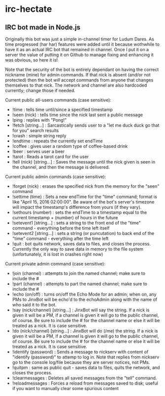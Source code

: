 # irc-hectate
## IRC bot made in Node.js

Originally this bot was just a simple in-channel timer for Ludum Dares. As time progressed (har har) features were added until it because wothwhile to have it as an actual IRC bot that remained in channel. Once I put it on a server the value of putting it on Github to manage fixing and enhancing it was obvious, so here it is!

Note that the security of the bot is entirely dependant on having the correct nickname (mine) for admin commands. If that nick is absent (and/or not protected) then the bot *will* accept commands from anyone that changes themselves to that nick.
The network and channel are also hardcoded currently; change those if needed.

Current public all-users commands (case sensitive):
* !time : tells time until/since a specified timestamp
* !seen (nick) : tells time since the nick last sent a public message
* !ping : replies with "Pong!"
* !fetch [string...] : Sarcastically sends user to a "let me duck duck go that for you" search results
* !crash : simple string reply
* !endtime : repeats the currently set endTime
* !coffee : gives user a random type of coffee-based drink
* !beer : serves user a beer
* !tarot : Reads a tarot card for the user
* !tell (nick) [string...] : Saves the message until the nick given is seen in the channel, and then the message is delivered.

Current public admin commands (case sensitive):
* !forget (nick) : erases the specified nick from the memory for the "seen" command
* !settime (time) : Sets a new endTime for the "time" command; format is like "April 15, 2016 02:00:00". Be aware of the bot's server's timezone will impact the timestamp's difference from yours (if they vary).
* !sethours (number) : sets the endTime to a timestamp equal to the current timestamp + (number) of hours in the future
* !setevent1 [string...] : sets a string to the front end of the "time" command - everything before the time left itself
* !setevent2 [string...] : sets a string (or puncutation) to back end of the "time" command - everything after the time left
* !quit : bot quits network, saves data to files, and closes the process. Currently the only way to save data in memory to the file system (unfortunately, it is lost in crashes right now)

Current private admin command (case sensitive):
* !join (channel) : attempts to join the named channel; make sure to include the #
* !part (channel) : attempts to part the named channel; make sure to include the #
* !echo (on/off) : turns on/off the Echo Mode for an admin; when on, any PMs to JinxBot will be echo'd to the echoAdmin along with the name of who said it to the bot.
* !say (nick/channel) [string...] : JinxBot will say the string. If a nick is given it will be a PM, if a channel is given it will go to the public channel, of course. Be sure to include the # for the channel name or else it will be treated as a nick. It is case sensitive.
* !do (nick/channel) [string...] : JinxBot will do (/me) the string. If a nick is given it will be a PM, if a channel is given it will go to the public channel, of course. Be sure to include the # for the channel name or else it will be treated as a nick. It is case sensitive.
* !identify (password) : Sends a message to nickserv with content of "identify (password)" to attemp to log in. Note that replies from nickserv go to the console log/file because they are server notices, not PMs.
* !quitpm : same as public quit - saves data to files, quits the network, and closes the process.
* !clearmessages : Deletes all saved messages from the "tell" command.
* !reloadmessages : Forces a reload from messages saved to disk; useful if you want to manually clear some spurious content